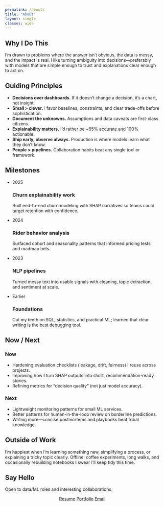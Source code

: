 ```yaml
---
permalink: /about/
title: "About"
layout: single
classes: wide
---
```


<section class="section-white">
  <h2>Why I Do This</h2>
  <p class="section-sub">
    I’m drawn to problems where the answer isn’t obvious, the data is messy, and the impact is real.
    I like turning ambiguity into decisions—preferably with models that are simple enough to trust and
    explanations clear enough to act on.
  </p>
</section>

<section class="section-gray">
  <h2>Guiding Principles</h2>
  <ul class="principles">
    <li><strong>Decisions over dashboards.</strong> If it doesn’t change a decision, it’s a chart, not insight.</li>
    <li><strong>Small > clever.</strong> I favor baselines, constraints, and clear trade-offs before sophistication.</li>
    <li><strong>Document the unknowns.</strong> Assumptions and data caveats are first-class citizens.</li>
    <li><strong>Explainability matters.</strong> I’d rather be ~95% accurate and 100% actionable.</li>
    <li><strong>Ship early, observe always.</strong> Production is where models learn what they don’t know.</li>
    <li><strong>People > pipelines.</strong> Collaboration habits beat any single tool or framework.</li>
  </ul>
</section>

<section class="section-white">
  <h2>Milestones</h2>
  <ul class="timeline">
    <li>
      <div class="tl-date">2025</div>
      <div class="tl-card">
        <h3>Churn explainability work</h3>
        <p>Built end-to-end churn modeling with SHAP narratives so teams could target retention with confidence.</p>
      </div>
    </li>
    <li>
      <div class="tl-date">2024</div>
      <div class="tl-card">
        <h3>Rider behavior analysis</h3>
        <p>Surfaced cohort and seasonality patterns that informed pricing tests and roadmap bets.</p>
      </div>
    </li>
    <li>
      <div class="tl-date">2023</div>
      <div class="tl-card">
        <h3>NLP pipelines</h3>
        <p>Turned messy text into usable signals with cleaning, topic extraction, and sentiment at scale.</p>
      </div>
    </li>
    <li>
      <div class="tl-date">Earlier</div>
      <div class="tl-card">
        <h3>Foundations</h3>
        <p>Cut my teeth on SQL, statistics, and practical ML; learned that clear writing is the best debugging tool.</p>
      </div>
    </li>
  </ul>
</section>

<section class="section-gray">
  <h2>Now / Next</h2>
  <div class="twocol">
    <div>
      <h3>Now</h3>
      <ul>
        <li>Hardening evaluation checklists (leakage, drift, fairness) I reuse across projects.</li>
        <li>Improving how I turn SHAP outputs into short, recommendation-ready stories.</li>
        <li>Refining metrics for “decision quality” (not just model accuracy).</li>
      </ul>
    </div>
    <div>
      <h3>Next</h3>
      <ul>
        <li>Lightweight monitoring patterns for small ML services.</li>
        <li>Better patterns for human-in-the-loop review on borderline predictions.</li>
        <li>Writing more—concise postmortems and playbooks beat tribal knowledge.</li>
      </ul>
    </div>
  </div>
</section>

<section class="section-white">
  <h2>Outside of Work</h2>
  <p class="section-sub">
    I’m happiest when I’m learning something new, simplifying a process, or explaining a tricky topic clearly.
    Offline: coffee experiments, long walks, and occasionally rebuilding notebooks I swear I’ll keep tidy this time.
  </p>
</section>

<section class="section-gray">
  <h2>Say Hello</h2>
  <p class="section-sub">Open to data/ML roles and interesting collaborations.</p>
  <p style="text-align:center;">
    <a class="btn btn--primary" href="/resume/">Resume</a>
    <a class="btn" href="/projects/">Portfolio</a>
    <a class="btn btn--inverse" href="mailto:your.email@example.com">Email</a>
  </p>
</section>
